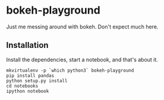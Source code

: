# bokeh-playground
Just me messing around with bokeh. Don't expect much here.

## Installation

Install the dependencies, start a notebook, and that's about it.

```
mkvirtualenv -p `which python3` bokeh-playground
pip install pandas
python setup.py install
cd notebooks
ipython notebook
```
